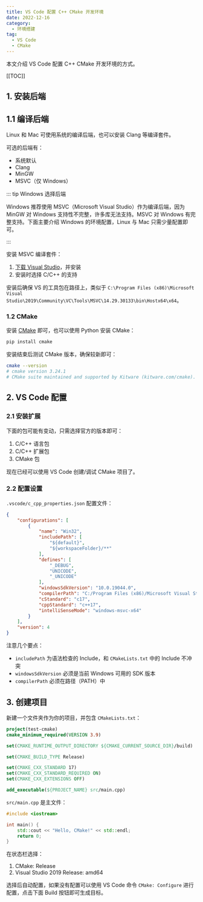 ```yaml
---
title: VS Code 配置 C++ CMake 开发环境
date: 2022-12-16
category:
  - 环境搭建
tag:
  - VS Code
  - CMake
---
```


本文介绍 VS Code 配置 C++ CMake 开发环境的方式。

<!-- more -->

[[TOC]]

## 1. 安装后端

## 1.1 编译后端

Linux 和 Mac 可使用系统的编译后端，也可以安装 Clang 等编译套件。

可选的后端有：
- 系统默认
- Clang
- MinGW
- MSVC（仅 Windows）

::: tip Windows 选择后端

Windows 推荐使用 MSVC（Microsoft Visual Studio）作为编译后端，因为 MinGW 对 Windows 支持性不完整，许多库无法支持。MSVC 对 Windows 有完整支持。下面主要介绍 Windows 的环境配置，Linux 与 Mac 只需少量配置即可。

:::

安装 MSVC 编译套件：
1. [下载 Visual Studio](https://visualstudio.microsoft.com/zh-hans/downloads/)，并安装
2. 安装时选择 C/C++ 的支持

安装后确保 VS 的工具包在路径上，类似于 `C:\Program Files (x86)\Microsoft Visual Studio\2019\Community\VC\Tools\MSVC\14.29.30133\bin\Hostx64\x64`。

### 1.2 CMake

安装 [CMake](https://cmake.org/) 即可，也可以使用 Python 安装 CMake：

```bash
pip install cmake
```

安装结束后测试 CMake 版本，确保较新即可：

```bash
cmake --version
# cmake version 3.24.1
# CMake suite maintained and supported by Kitware (kitware.com/cmake).
```

## 2. VS Code 配置

### 2.1 安装扩展

下面的包可能有变动，只需选择官方的版本即可：
1. C/C++ 语言包
2. C/C++ 扩展包
3. CMake 包

现在已经可以使用 VS Code 创建/调试 CMake 项目了。

### 2.2 配置设置

`.vscode/c_cpp_properties.json` 配置文件：

```json
{
    "configurations": [
        {
            "name": "Win32",
            "includePath": [
                "${default}",
                "${workspaceFolder}/**"
            ],
            "defines": [
                "_DEBUG",
                "UNICODE",
                "_UNICODE"
            ],
            "windowsSdkVersion": "10.0.19044.0",
            "compilerPath": "C:/Program Files (x86)/Microsoft Visual Studio/2019/Community/VC/Tools/MSVC/14.29.30133/bin/Hostx64/x64/cl.exe",
            "cStandard": "c17",
            "cppStandard": "c++17",
            "intelliSenseMode": "windows-msvc-x64"
        }
    ],
    "version": 4
}
```

注意几个要点：
- `includePath` 为语法检查的 Include，和 `CMakeLists.txt` 中的 Include 不冲突
- `windowsSdkVersion` 必须是当前 Windows 可用的 SDK 版本
- `compilerPath` 必须在路径（PATH）中

## 3. 创建项目

新建一个文件夹作为你的项目，并包含 `CMakeLists.txt`：

```cmake
project(test-cmake)
cmake_minimum_required(VERSION 3.9)

set(CMAKE_RUNTIME_OUTPUT_DIRECTORY ${CMAKE_CURRENT_SOURCE_DIR}/build)

set(CMAKE_BUILD_TYPE Release)

set(CMAKE_CXX_STANDARD 17)
set(CMAKE_CXX_STANDARD_REQUIRED ON)
set(CMAKE_CXX_EXTENSIONS OFF)

add_executable(${PROJECT_NAME} src/main.cpp)
```

`src/main.cpp` 是主文件：

```cpp
#include <iostream>

int main() {
    std::cout << "Hello, CMake!" << std::endl;
    return 0;
}
```

在状态栏选择：
1. CMake: Release
2. Visual Studio 2019 Release: amd64

选择后自动配置，如果没有配置可以使用 VS Code 命令 `CMake: Configure` 进行配置，点击下面 Build 按钮即可生成目标。

